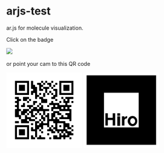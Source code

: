 # arjs-test
ar.js for molecule visualization. 

Click on the badge

[![](https://img.shields.io/badge/Augmented-Reality-red)](https://napoles-uach.github.io/arjs-test/)

or point your cam to this QR code

<img src="https://github.com/napoles-uach/arjs-test/blob/main/frame.png" width="200" height="200" />

<img src="https://github.com/napoles-uach/arjs-test/blob/main/hiro.png" width="200" height="200" />

